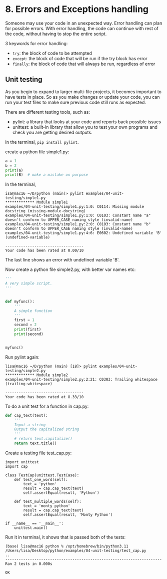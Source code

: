 # 8. Errors and Exceptions handling
Someone may use your code in an unexpected way. Error handling can plan for possible errors. With error handling, the code can continue with rest of the code, without having to stop the entire script. 

3 keywords for error handling:
- `try`: the block of code to be attempted
- `except`: the block of code that will be run if the try block has error
- `finally`: the block of code that will always be run, regardless of error

## Unit testing
As you begin to expand to larger multi-file projects, it becomes important to have tests in place. So as you make changes or update your code, you can run your test files to make sure previous code still runs as expected. 

There are different testing tools, such as:
- pylint: a library that looks at your code and reports back possible issues
- unittest: a built-in library that allow you to test your own programs and check you are getting desired outputs. 

In the terminal, `pip install pylint`. 

create a python file simple1.py: 
```python
a = 1
b = 2
print(a)
print(B)  # make a mistake on purpose
```
In the terminal, 
```console
isa@mac16 ~/D/python (main)> pylint examples/04-unit-testing/simple1.py 
************* Module simple1
examples/04-unit-testing/simple1.py:1:0: C0114: Missing module docstring (missing-module-docstring)
examples/04-unit-testing/simple1.py:1:0: C0103: Constant name "a" doesn't conform to UPPER_CASE naming style (invalid-name)
examples/04-unit-testing/simple1.py:2:0: C0103: Constant name "b" doesn't conform to UPPER_CASE naming style (invalid-name)
examples/04-unit-testing/simple1.py:4:6: E0602: Undefined variable 'B' (undefined-variable)

-----------------------------------
Your code has been rated at 0.00/10
```

The last line shows an error with undefined variable 'B'. 

Now create a python file simple2.py, with better var names etc:
```python
'''
A very simple script. 
'''


def myfunc():
    '''
    A simple function
    '''
    first = 1
    second = 2
    print(first)
    print(second)


myfunc()
```

Run pylint again:
```console
lisa@mac16 ~/D/python (main) [18]> pylint examples/04-unit-testing/simple2.py
************* Module simple2
examples/04-unit-testing/simple2.py:2:21: C0303: Trailing whitespace (trailing-whitespace)

-----------------------------------
Your code has been rated at 8.33/10
```

To do a unit test for a function in cap.py:
```python
def cap_text(text):
    '''
    Input a string
    Output the capitalized string
    '''
    # return text.capitalize()
    return text.title()

```

Create a testing file test_cap.py:
```
import unittest
import cap

class TestCap(unittest.TestCase):
    def test_one_word(self):
        text = 'python'
        result = cap.cap_text(text)
        self.assertEqual(result, 'Python')

    def test_multiple_words(self):
        text = 'monty python'
        result = cap.cap_text(text)
        self.assertEqual(result, 'Monty Python')

if __name__ == '__main__':
    unittest.main()

```

Run it in terminal, it shows that is passed both of the tests:
```console
(base) lisa@mac16 python % /opt/homebrew/bin/python3.11 /Users/lisa/Desktop/python/examples/04-unit-testing/test_cap.py
..
----------------------------------------------------------------------
Ran 2 tests in 0.000s

OK
```






